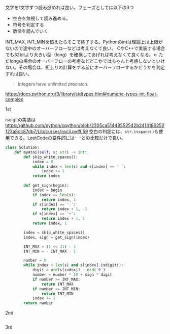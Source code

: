 文字を1文字ずつ読み進めれば良い。フェーズとしては以下の3つ
- 空白を無視して読み進める。
- 符号を判定する
- 数値を読んでいく

INT_MAX, INT_MINを超えたらそこで終了する。Pythonのintは理論上は上限がないので途中のオーバーフローなどは考えなくて良い。
CやC++で実装する場合でも32bitより大きい型（long）を確保してあげれば考えなくて良くなる。← ただlongの場合のオーバーフローの考慮などどこかではちゃんと考慮しないといけない。その場合は、桁上りの計算をする前にオーバーフローするかどうかを判定すれば良い。

> Integers have unlimited precision.

https://docs.python.org/3/library/stdtypes.html#numeric-types-int-float-complex

1st

isdigitの実装は https://github.com/python/cpython/blob/2305ca51448552542b2414186252123a8dc87db7/Lib/curses/ascii.py#L59
空白の判定には、`str.isspace()`も使用できる。LeetCodeの要件的には`' '`との比較だけで良い。

```python
class Solution:
    def myAtoi(self, s: str) -> int:
        def skip_white_spaces():
            index = 0
            while index < len(s) and s[index] == ' ':
                index += 1
            return index
        
        def get_sign(begin):
            index = begin
            if index == len(s):
                return index, 1
            if s[index] == '-':
                return index + 1, -1
            if s[index] == '+':
                return index + 1, 1
            return index, 1

        index = skip_white_spaces()
        index, sign = get_sign(index)

        INT_MAX = (1 << 31) - 1
        INT_MIN = - INT_MAX - 1

        number = 0
        while index < len(s) and s[index].isdigit():
            digit = ord(s[index]) - ord('0')
            number = number * 10 + sign * digit
            if number >= INT_MAX:
                return INT_MAX
            if number <= INT_MIN:
                return INT_MIN
            index += 1
        return number
```

2nd
```python
```


3rd
```python
```
